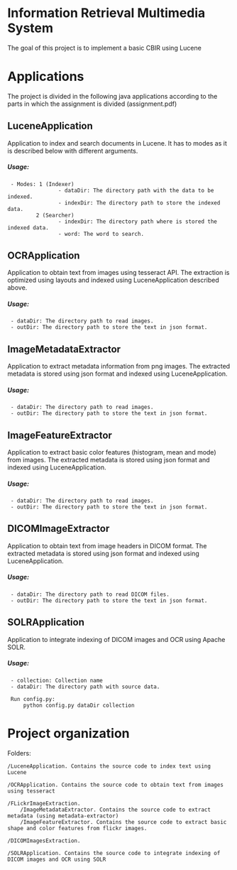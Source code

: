 # Information Retrieval Multimedia System
   
The goal of this project is to implement a basic CBIR using Lucene 

# Applications  

The project is divided in the following java applications according to the parts in which the assignment is divided (assignment.pdf)

## LuceneApplication
Application to index and search documents in Lucene. It has to modes as it is described below with different arguments.

##### Usage:

     - Modes: 1 (Indexer)
                    - dataDir: The directory path with the data to be indexed.
                    - indexDir: The directory path to store the indexed data.
             2 (Searcher)
                    - indexDir: The directory path where is stored the indexed data. 
                    - word: The word to search.
  
## OCRApplication 
Application to obtain text from images using tesseract API. The extraction is optimized using layouts and indexed using LuceneApplication described above.

##### Usage:

     - dataDir: The directory path to read images.
     - outDir: The directory path to store the text in json format.

## ImageMetadataExtractor
Application to extract metadata information from png images. The extracted metadata is stored using json format and indexed using LuceneApplication.

##### Usage:

     - dataDir: The directory path to read images.
     - outDir: The directory path to store the text in json format.

## ImageFeatureExtractor
Application to extract basic color features (histogram, mean and mode) from images. The extracted metadata is stored using json format and indexed using LuceneApplication.    

##### Usage:

     - dataDir: The directory path to read images.
     - outDir: The directory path to store the text in json format.
     
## DICOMImageExtractor
Application to obtain text from image headers in DICOM format. The extracted metadata is stored using json format and indexed using LuceneApplication.    

##### Usage:

     - dataDir: The directory path to read DICOM files.
     - outDir: The directory path to store the text in json format.


## SOLRApplication 
Application to integrate indexing of DICOM images and OCR using Apache SOLR.

##### Usage:

     - collection: Collection name 
     - dataDir: The directory path with source data.

     Run config.py:
         python config.py dataDir collection

# Project organization 

Folders: 

```
/LuceneApplication. Contains the source code to index text using Lucene 
     
/OCRApplication. Contains the source code to obtain text from images using tesseract

/FLickrImageExtraction. 
    /ImageMetadataExtractor. Contains the source code to extract metadata (using metadata-extractor)
    /ImageFeatureExtractor. Contains the source code to extract basic shape and color features from flickr images.

/DICOMImagesExtraction. 

/SOLRApplication. Contains the source code to integrate indexing of DICOM images and OCR using SOLR

```
